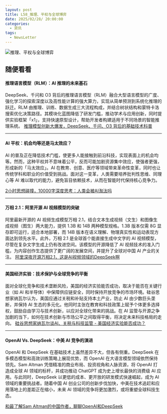 ```yaml
---
layout: post
title: L58_推理、平权与全球博弈
date: 2025/02/28/ 20:00:00
categories:
  - 资讯
tags:
  - NewsLetter
---
```

![推理、平权与全球博弈](https://pics.naaln.com/2025-03-08-c1cc6ea9b81144aaa7e6c0c6c39d58a3-Xnapper_2025_02_28_09_20_00_5177d69467.jpg-basicBlog)

## 随便看看

#### 推理语言模型（RLM）：AI 推理的未来基石

DeepSeek、千问和 O3 背后的推理语言模型（RLM）融合大型语言模型的广度、强化学习的探索深度以及高性能计算的强大算力，实现从简单预测到系统化推理的跃迁。RLM 由推理、训练、数据生成三大流程构成，并结合树状结构和蒙特卡洛搜索优化决策路径。其模块化蓝图降低了研发门槛，推动学术与应用创新，同时提供实验框架「x1」，支持快速原型设计，帮助开发者构建适用于不同场景的智能推理系统。
[推理模型创新大爆发，DeepSeek、千问、O3 背后的基础技术科普](https://mp.weixin.qq.com/s/wrZohEYc5uOT2L4DtZgFdg)

---

#### AI 平权：机会均等还是马太效应？

AI 的普及正在降低技术门槛，使更多人能接触到前沿科技，实现表面上的机会均等。然而，这种平权并不意味着公平，反而可能加剧资源集中效应，使强者更强，形成新的「马太效应」。AI 在教育、创意、医疗等领域带来革命性变革，同时也让传统学科和职业的价值受到挑战。面对这一变革，人类需要培养批判性思维、同理心等 AI 难以取代的能力，避免盲目依赖技术，从而在智能时代保持核心竞争力。

[2小时思想碰撞，10000字深度思考：人类会被AI淘汰吗](https://mp.weixin.qq.com/s/GsIoufaD-dMRESLDLe3pxA)

---

#### 万相 2.1：阿里开源 AI 视频模型的突破

阿里最新开源的 AI 视频生成模型万相 2.1，结合文本生成视频（文生）和图像生成视频（图生）两大能力，提供 1.3B 和 14B 两种模型规格。1.3B 版本仅需 8G 显存即可运行，适合本地部署，而 14B 版本在语义理解、物理真实性和运动表现方面达到领先水平。此外，万相 2.1 是全球首个能直接生成中文字的 AI 视频模型，尽管在复杂文字生成上仍有改进空间。该模型的开源降低了 AI 视频技术的准入门槛，为内容创作生态提供了更广阔的发展空间，并提升了全球对中国 AI 产业的关注。
[阿里深夜开源万相2.1，这是AI视频领域的DeepSeek啊](https://mp.weixin.qq.com/s/oOFxhXb3EwdiEKNIJ6EN7g)

---

#### 美国经济实验：技术保护与全球竞争的平衡

面对全球化竞争和技术垄断风险，美国的经济实验能否成功，取决于能否在关键行业（如 AI 和半导体）中保障供应链安全，同时保持开放竞争的市场环境。硅谷思想家纳瓦尔认为，美国应通过关税和补贴支持本土产业，防止 AI 由少数巨头垄断，并保持 AI 生态的多元化。他同时主张在教育和科技政策上赋予个体更多选择权，鼓励自由学习与技术创新，以应对全球化带来的挑战。在 AI 监管与开源之争加剧的当下，如何在技术创新与市场公平之间取得平衡，将决定未来科技格局的走向。
[硅谷思想家纳瓦尔谈AI、关税与科技监管 - 美国经济实验能否成功？](https://mp.weixin.qq.com/s/aY7J0tFHl2V25kJkHgFr6w)

---

#### OpenAI Vs. DeepSeek：中美 AI 竞争的演进

OpenAI 和 DeepSeek 在基础技术上虽然差异不大，但各有侧重。DeepSeek 在多模态模型和高效训练策略上展现优势，而 OpenAI 在大语言模型领域依然保持领先。Sam Altman 凭借精准的商业布局、投资视角和人脉资源，将 OpenAI 打造成全球 AI 领域的标杆，并成功推动 ChatGPT 成为史上增长最快的消费级 AI 应用。与此同时，DeepSeek 以更低的成本、更开放的研发模式快速崛起，成为 AI 领域的重要挑战者。随着中国 AI 创业公司的创新步伐加快，中美在技术追赶和应用落地上的差距正在缩小，未来 AI 领域的竞争将更加激烈，或将重塑全球科技生态。

[和最了解Sam Altman的中国作者，聊聊OpenAI和DeepSeek](https://mp.weixin.qq.com/s/mBifXtBP_FbcJCUyRBmWAQ)


